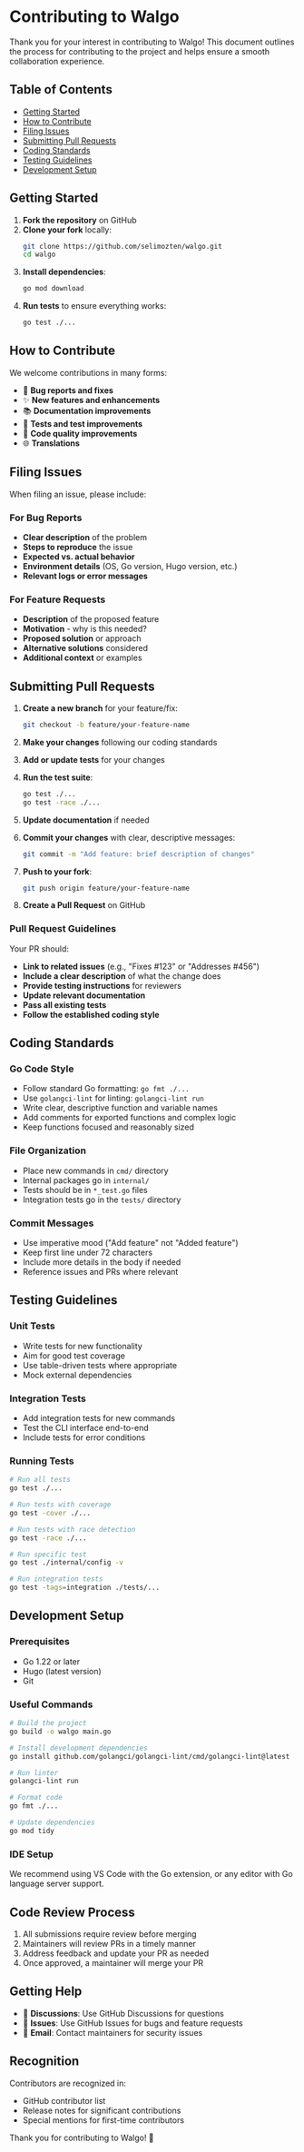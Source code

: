 # Contributing to Walgo

Thank you for your interest in contributing to Walgo! This document outlines the process for contributing to the project and helps ensure a smooth collaboration experience.

## Table of Contents

- [Getting Started](#getting-started)
- [How to Contribute](#how-to-contribute)
- [Filing Issues](#filing-issues)
- [Submitting Pull Requests](#submitting-pull-requests)
- [Coding Standards](#coding-standards)
- [Testing Guidelines](#testing-guidelines)
- [Development Setup](#development-setup)

## Getting Started

1. **Fork the repository** on GitHub
2. **Clone your fork** locally:
   ```bash
   git clone https://github.com/selimozten/walgo.git
   cd walgo
   ```
3. **Install dependencies**:
   ```bash
   go mod download
   ```
4. **Run tests** to ensure everything works:
   ```bash
   go test ./...
   ```

## How to Contribute

We welcome contributions in many forms:

- 🐛 **Bug reports and fixes**
- ✨ **New features and enhancements**
- 📚 **Documentation improvements**
- 🧪 **Tests and test improvements**
- 🎨 **Code quality improvements**
- 🌐 **Translations**

## Filing Issues

When filing an issue, please include:

### For Bug Reports
- **Clear description** of the problem
- **Steps to reproduce** the issue
- **Expected vs. actual behavior**
- **Environment details** (OS, Go version, Hugo version, etc.)
- **Relevant logs or error messages**

### For Feature Requests
- **Description** of the proposed feature
- **Motivation** - why is this needed?
- **Proposed solution** or approach
- **Alternative solutions** considered
- **Additional context** or examples

## Submitting Pull Requests

1. **Create a new branch** for your feature/fix:
   ```bash
   git checkout -b feature/your-feature-name
   ```

2. **Make your changes** following our coding standards

3. **Add or update tests** for your changes

4. **Run the test suite**:
   ```bash
   go test ./...
   go test -race ./...
   ```

5. **Update documentation** if needed

6. **Commit your changes** with clear, descriptive messages:
   ```bash
   git commit -m "Add feature: brief description of changes"
   ```

7. **Push to your fork**:
   ```bash
   git push origin feature/your-feature-name
   ```

8. **Create a Pull Request** on GitHub

### Pull Request Guidelines

Your PR should:
- **Link to related issues** (e.g., "Fixes #123" or "Addresses #456")
- **Include a clear description** of what the change does
- **Provide testing instructions** for reviewers
- **Update relevant documentation**
- **Pass all existing tests**
- **Follow the established coding style**

## Coding Standards

### Go Code Style
- Follow standard Go formatting: `go fmt ./...`
- Use `golangci-lint` for linting: `golangci-lint run`
- Write clear, descriptive function and variable names
- Add comments for exported functions and complex logic
- Keep functions focused and reasonably sized

### File Organization
- Place new commands in `cmd/` directory
- Internal packages go in `internal/`
- Tests should be in `*_test.go` files
- Integration tests go in the `tests/` directory

### Commit Messages
- Use imperative mood ("Add feature" not "Added feature")
- Keep first line under 72 characters
- Include more details in the body if needed
- Reference issues and PRs where relevant

## Testing Guidelines

### Unit Tests
- Write tests for new functionality
- Aim for good test coverage
- Use table-driven tests where appropriate
- Mock external dependencies

### Integration Tests
- Add integration tests for new commands
- Test the CLI interface end-to-end
- Include tests for error conditions

### Running Tests
```bash
# Run all tests
go test ./...

# Run tests with coverage
go test -cover ./...

# Run tests with race detection
go test -race ./...

# Run specific test
go test ./internal/config -v

# Run integration tests
go test -tags=integration ./tests/...
```

## Development Setup

### Prerequisites
- Go 1.22 or later
- Hugo (latest version)
- Git

### Useful Commands
```bash
# Build the project
go build -o walgo main.go

# Install development dependencies
go install github.com/golangci/golangci-lint/cmd/golangci-lint@latest

# Run linter
golangci-lint run

# Format code
go fmt ./...

# Update dependencies
go mod tidy
```

### IDE Setup
We recommend using VS Code with the Go extension, or any editor with Go language server support.

## Code Review Process

1. All submissions require review before merging
2. Maintainers will review PRs in a timely manner
3. Address feedback and update your PR as needed
4. Once approved, a maintainer will merge your PR

## Getting Help

- 💬 **Discussions**: Use GitHub Discussions for questions
- 🐛 **Issues**: Use GitHub Issues for bugs and feature requests
- 📧 **Email**: Contact maintainers for security issues

## Recognition

Contributors are recognized in:
- GitHub contributor list
- Release notes for significant contributions
- Special mentions for first-time contributors

Thank you for contributing to Walgo! 🚀 